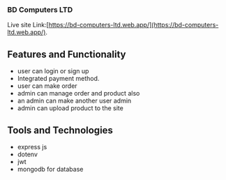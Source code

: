 ### BD Computers LTD

Live site Link:[https://bd-computers-ltd.web.app/](https://bd-computers-ltd.web.app/).

## Features and Functionality

- user can login or sign up
- Integrated payment method.
- user can make order
- admin can manage order and product also
- an admin can make another user admin
- admin can upload product to the site

## Tools and Technologies

- express js
- dotenv
- jwt
- mongodb for database
